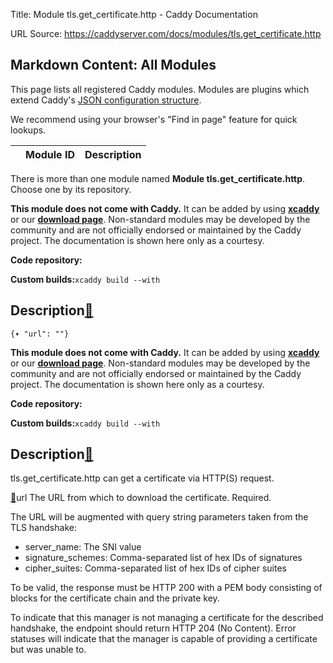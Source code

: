Title: Module tls.get_certificate.http - Caddy Documentation

URL Source: https://caddyserver.com/docs/modules/tls.get_certificate.http

Markdown Content:
All Modules
-----------

This page lists all registered Caddy modules. Modules are plugins which extend Caddy's [JSON configuration structure](https://caddyserver.com/docs/json/).

We recommend using your browser's "Find in page" feature for quick lookups.

|  | Module ID | Description |
| --- | --- | --- |

There is more than one module named **Module tls.get_certificate.http**. Choose one by its repository.

**This module does not come with Caddy.** It can be added by using **[xcaddy](https://caddyserver.com/docs/build#xcaddy)** or our **[download page](https://caddyserver.com/download)**. Non-standard modules may be developed by the community and are not officially endorsed or maintained by the Caddy project. The documentation is shown here only as a courtesy.

**Code repository:**

**Custom builds:**`xcaddy build --with`

Description[🔗](https://caddyserver.com/docs/modules/tls.get_certificate.http#docs "Direct link")
-------------------------------------------------------------------------------------------------

`{▾	"url": ""}`

**This module does not come with Caddy.** It can be added by using **[xcaddy](https://caddyserver.com/docs/build#xcaddy)** or our **[download page](https://caddyserver.com/download)**. Non-standard modules may be developed by the community and are not officially endorsed or maintained by the Caddy project. The documentation is shown here only as a courtesy.

**Code repository:**

**Custom builds:**`xcaddy build --with`

Description[🔗](https://caddyserver.com/docs/modules/tls.get_certificate.http#docs "Direct link")
-------------------------------------------------------------------------------------------------

tls.get_certificate.http can get a certificate via HTTP(S) request.

[🔗](https://caddyserver.com/docs/modules/tls.get_certificate.http#url)url
The URL from which to download the certificate. Required.

The URL will be augmented with query string parameters taken from the TLS handshake:

*   server_name: The SNI value
*   signature_schemes: Comma-separated list of hex IDs of signatures
*   cipher_suites: Comma-separated list of hex IDs of cipher suites

To be valid, the response must be HTTP 200 with a PEM body consisting of blocks for the certificate chain and the private key.

To indicate that this manager is not managing a certificate for the described handshake, the endpoint should return HTTP 204 (No Content). Error statuses will indicate that the manager is capable of providing a certificate but was unable to.
